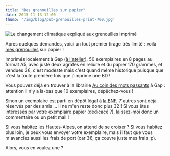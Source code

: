```yaml
---
title: "Des grenouilles sur papier"
date: 2015-11-13 12:00
thumb: '/img/blog/pub-grenouilles-print-700.jpg'
---
```


![Le changement climatique expliqué aux grenouilles imprimé](/img/blog/pub-grenouilles-print-700.jpg)

Après quelques demandes, voici un tout premier tirage très limité : voilà [mes grenouilles](../bd) sur papier !

Imprimés localement à Gap ([à l'atelier](http://alateliergap.fr/)), 50 exemplaires en 8 pages au format A5, avec juste deux agrafes en reliure et du papier 170 grammes, et vendues 3€, c'est modeste mais c'est quand même historique puisque que c'est la toute première fois que j'imprime une BD !

Vous pouvez déjà en trouver à la librairie [Au coin des mots passants](https://www.facebook.com/pages/Librairie-Aucoindesmotspassants/1404420793183862?fref=ts) à Gap : attention il n'y a là-bas que 10 exemplaires, dépêchez-vous !

Sinon un exemplaire est parti en dépôt légal à [la BNF](http://www.bnf.fr/), 7 autres sont déjà réservés par des amis ... Il ne m'en reste donc plus 32 ! Si vous êtes intéressés par votre exemplaire papier (dédicacé ?), laissez-moi donc un commentaire ou un petit mail !

Si vous habitez les Hautes-Alpes, on attend de se croiser ? Si vous habitez plus loin, je peux vous envoyer votre exemplaire, mais il faut que vous m'avanciez aussi les frais de port (car 3€, ça couvre juste mes frais ;p).

Alors, vous en voulez une ?
